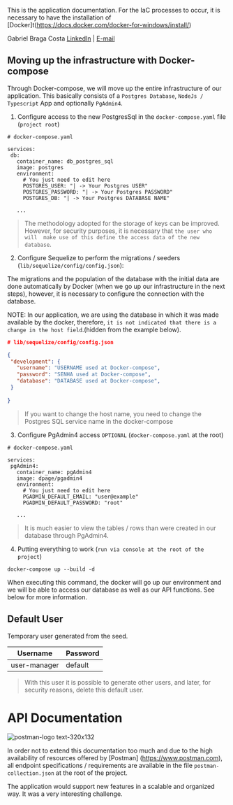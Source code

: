 This is the application documentation. For the IaC processes to occur, it is necessary to have the installation of [Docker]t(https://docs.docker.com/docker-for-windows/install/)

Gabriel Braga Costa
[LinkedIn](https://learn.hashicorp.com/terraform/getting-started/install.html) | [E-mail](mailto:gabriel.bragavera@gmail.com)

## Moving up the infrastructure with Docker-compose
Through Docker-compose, we will move up the entire infrastructure of our application. This basically consists of a `Postgres Database`, `NodeJs / Typescript` App and optionally `PgAdmin4`.
 
 1) Configure access to the new PostgresSql in the `docker-compose.yaml` file (`project root`)
 ```HCL
 # docker-compose.yaml
 
services:
  db:
    container_name: db_postgres_sql
    image: postgres
    environment:
      # You just need to edit here
      POSTGRES_USER: "| -> Your Postgres USER"
      POSTGRES_PASSWORD: "| -> Your Postgres PASSWORD"
      POSTGRES_DB: "| -> Your Postgres DATABASE NAME"
      
    ...

```
 > The methodology adopted for the storage of keys can be improved. However, for security purposes, it is necessary that `the user who will
 make use of this define the access data of the new database`.
 
 
 2) Configure Sequelize to perform the migrations / seeders (`lib/sequelize/config/config.json`):
 
The migrations and the population of the database with the initial data are done automatically by Docker (when we go up our infrastructure in the next steps), however, it is necessary to configure the connection with the database.
 
 NOTE: In our application, we are using the database in which it was made available by the docker, therefore, `it is not indicated that there is a change in the host field`.(hidden from the example below).

 ```JSON
 # lib/sequelize/config/config.json
 
 {
  "development": {
    "username": "USERNAME used at Docker-compose",
    "password": "SENHA used at Docker-compose",
    "database": "DATABASE used at Docker-compose", 
  }
  
}

```
> If you want to change the host name, you need to change the Postgres SQL service name in the docker-compose

3) Configure PgAdmin4 access `OPTIONAL` (`docker-compose.yaml` at the root)
 ```HCL
 # docker-compose.yaml
 
services:
  pgAdmin4:
    container_name: pgAdmin4
    image: dpage/pgadmin4
    environment:
      # You just need to edit here
      PGADMIN_DEFAULT_EMAIL: "user@example"
      PGADMIN_DEFAULT_PASSWORD: "root"
      
    ...

```
> It is much easier to view the tables / rows than were created in our database through PgAdmin4.

4) Putting everything to work (`run via console at the root of the project`)

 ```console
docker-compose up --build -d
```

When executing this command, the docker will go up our environment and we will be able to access our database as well as our API functions. See below for more information.

## Default User
Temporary user generated from the seed.

| Username | Password | 
| --- | --- |
| user-manager | default | 

> With this user it is possible to generate other users, and later, for security reasons, delete this default user.

# API Documentation
![postman-logo text-320x132](https://user-images.githubusercontent.com/4249709/29496848-63ad446c-85b1-11e7-904e-a4ddad25e9db.png)

In order not to extend this documentation too much and due to the high availability of resources offered by [Postman] (https://www.postman.com), all endpoint specifications / requirements are available in the file `postman-collection.json` at the root of the project.

The application would support new features in a scalable and organized way. It was a very interesting challenge.
